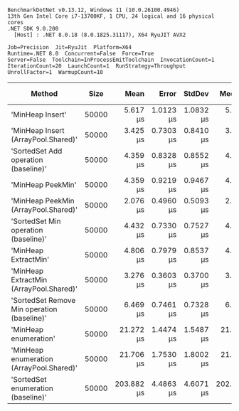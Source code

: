```

BenchmarkDotNet v0.13.12, Windows 11 (10.0.26100.4946)
13th Gen Intel Core i7-13700KF, 1 CPU, 24 logical and 16 physical cores
.NET SDK 9.0.200
  [Host] : .NET 8.0.18 (8.0.1825.31117), X64 RyuJIT AVX2

Job=Precision  Jit=RyuJit  Platform=X64  
Runtime=.NET 8.0  Concurrent=False  Force=True  
Server=False  Toolchain=InProcessEmitToolchain  InvocationCount=1  
IterationCount=20  LaunchCount=1  RunStrategy=Throughput  
UnrollFactor=1  WarmupCount=10  

```
| Method                                      | Size  | Mean       | Error     | StdDev    | Median     | Min        | Max        | Ratio | RatioSD | Allocated | Alloc Ratio |
|-------------------------------------------- |------ |-----------:|----------:|----------:|-----------:|-----------:|-----------:|------:|--------:|----------:|------------:|
| &#39;MinHeap Insert&#39;                            | 50000 |   5.617 μs | 1.0123 μs | 1.0832 μs |   5.600 μs |   4.300 μs |   7.300 μs |  1.31 |    0.32 |    1048 B |        0.92 |
| &#39;MinHeap Insert (ArrayPool.Shared)&#39;         | 50000 |   3.425 μs | 0.7303 μs | 0.8410 μs |   3.100 μs |   2.500 μs |   5.500 μs |  0.79 |    0.26 |    1096 B |        0.96 |
| &#39;SortedSet Add operation (baseline)&#39;        | 50000 |   4.359 μs | 0.8328 μs | 0.8552 μs |   4.300 μs |   3.000 μs |   6.800 μs |  1.00 |    0.00 |    1136 B |        1.00 |
| &#39;MinHeap PeekMin&#39;                           | 50000 |   4.359 μs | 0.9219 μs | 0.9467 μs |   4.000 μs |   3.000 μs |   6.600 μs |  1.02 |    0.26 |      88 B |        0.08 |
| &#39;MinHeap PeekMin (ArrayPool.Shared)&#39;        | 50000 |   2.076 μs | 0.4960 μs | 0.5093 μs |   2.000 μs |   1.400 μs |   3.300 μs |  0.48 |    0.10 |     424 B |        0.37 |
| &#39;SortedSet Min operation (baseline)&#39;        | 50000 |   4.432 μs | 0.7330 μs | 0.7527 μs |   4.250 μs |   3.050 μs |   5.850 μs |  1.05 |    0.26 |    1096 B |        0.96 |
| &#39;MinHeap ExtractMin&#39;                        | 50000 |   4.806 μs | 0.7979 μs | 0.8537 μs |   4.500 μs |   3.800 μs |   6.600 μs |  1.15 |    0.30 |    1096 B |        0.96 |
| &#39;MinHeap ExtractMin (ArrayPool.Shared)&#39;     | 50000 |   3.276 μs | 0.3603 μs | 0.3700 μs |   3.300 μs |   2.200 μs |   4.000 μs |  0.77 |    0.13 |     472 B |        0.42 |
| &#39;SortedSet Remove Min operation (baseline)&#39; | 50000 |   6.469 μs | 0.7461 μs | 0.7328 μs |   6.600 μs |   5.100 μs |   7.800 μs |  1.49 |    0.28 |    1096 B |        0.96 |
| &#39;MinHeap enumeration&#39;                       | 50000 |  21.272 μs | 1.4474 μs | 1.5487 μs |  21.200 μs |  19.300 μs |  24.600 μs |  4.97 |    0.80 |    1072 B |        0.94 |
| &#39;MinHeap enumeration (ArrayPool.Shared)&#39;    | 50000 |  21.706 μs | 1.7530 μs | 1.8002 μs |  21.600 μs |  19.500 μs |  25.900 μs |  5.15 |    1.16 |    1072 B |        0.94 |
| &#39;SortedSet enumeration (baseline)&#39;          | 50000 | 203.882 μs | 4.4863 μs | 4.6071 μs | 202.500 μs | 196.700 μs | 217.600 μs | 48.31 |    8.74 |    1352 B |        1.19 |
